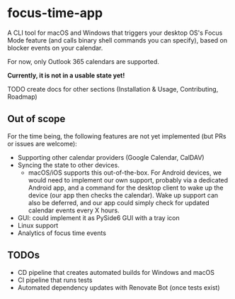 # focus-time-app

A CLI tool for macOS and Windows that triggers your desktop OS's Focus Mode feature (and calls binary shell commands you
can specify), based on blocker events on your calendar.

For now, only Outlook 365 calendars are supported.

**Currently, it is not in a usable state yet!**

TODO create docs for other sections (Installation & Usage, Contributing, Roadmap)

## Out of scope

For the time being, the following features are not yet implemented (but PRs or issues are welcome):

- Supporting other calendar providers (Google Calendar, CalDAV)
- Syncing the state to other devices.
    - macOS/iOS supports this out-of-the-box. For Android devices, we would need to implement our own support, probably
      via a dedicated Android app, and a command for the desktop client to wake up the device (our app then checks the
      calendar). Wake up support can also be deferred, and our app could simply check for updated calendar events every
      X hours.
- GUI: could implement it as PySide6 GUI with a tray icon
- Linux support
- Analytics of focus time events

## TODOs

- CD pipeline that creates automated builds for Windows and macOS
- CI pipeline that runs tests
- Automated dependency updates with Renovate Bot (once tests exist)
